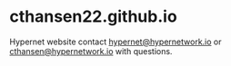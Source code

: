 # cthansen22.github.io
Hypernet website contact hypernet@hypernetwork.io or cthansen@hypernetwork.io with questions.
